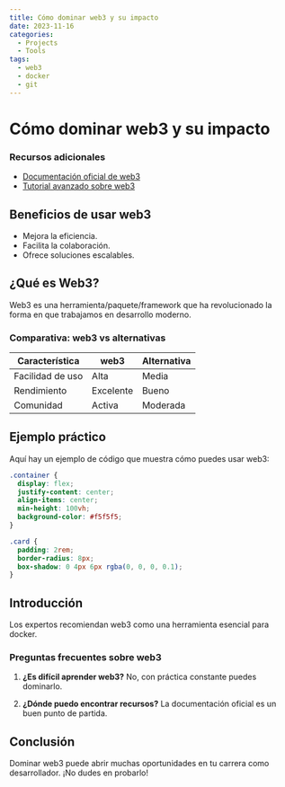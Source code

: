 ```yaml
---
title: Cómo dominar web3 y su impacto
date: 2023-11-16
categories: 
  - Projects
  - Tools
tags:
  - web3
  - docker
  - git
---
```


# Cómo dominar web3 y su impacto

### Recursos adicionales

- [Documentación oficial de web3](https://example.com)
- [Tutorial avanzado sobre web3](https://example.com/tutorial)

## Beneficios de usar web3

- Mejora la eficiencia.
- Facilita la colaboración.
- Ofrece soluciones escalables.

## ¿Qué es Web3?

Web3 es una herramienta/paquete/framework que ha revolucionado la forma en que trabajamos en desarrollo moderno.

### Comparativa: web3 vs alternativas

| Característica | web3 | Alternativa |
|---------------|-------------|------------|
| Facilidad de uso | Alta | Media |
| Rendimiento | Excelente | Bueno |
| Comunidad | Activa | Moderada |

## Ejemplo práctico

Aquí hay un ejemplo de código que muestra cómo puedes usar web3:

```css
.container {
  display: flex;
  justify-content: center;
  align-items: center;
  min-height: 100vh;
  background-color: #f5f5f5;
}

.card {
  padding: 2rem;
  border-radius: 8px;
  box-shadow: 0 4px 6px rgba(0, 0, 0, 0.1);
}
```

## Introducción

Los expertos recomiendan web3 como una herramienta esencial para docker.

### Preguntas frecuentes sobre web3

1. **¿Es difícil aprender web3?**
   No, con práctica constante puedes dominarlo.

2. **¿Dónde puedo encontrar recursos?**
   La documentación oficial es un buen punto de partida.

## Conclusión

Dominar web3 puede abrir muchas oportunidades en tu carrera como desarrollador. ¡No dudes en probarlo!